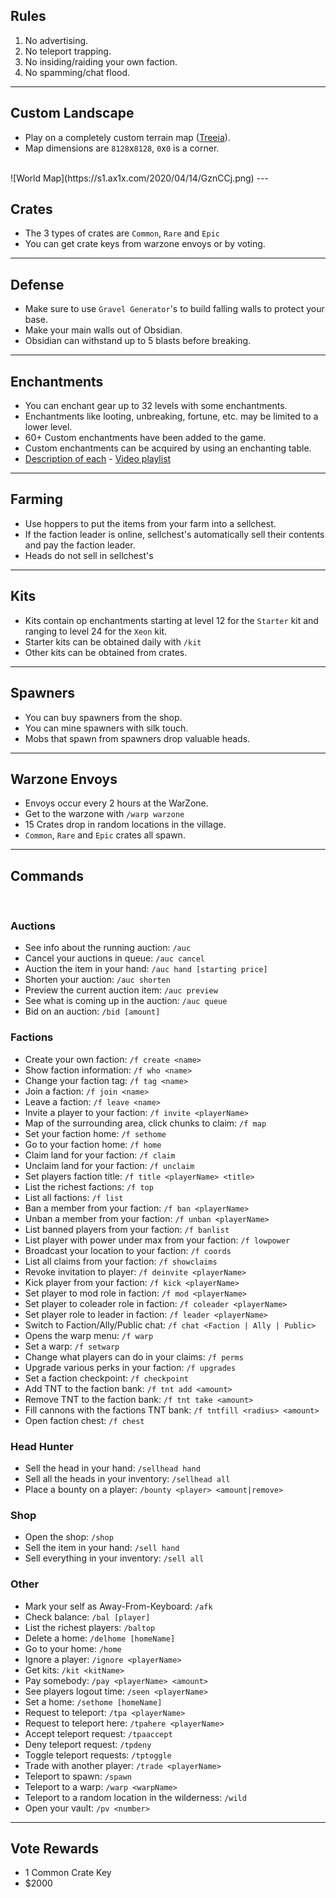 ## Rules
1.	No advertising.
2.	No teleport trapping.
3.	No insiding/raiding your own faction.
4.	No spamming/chat flood.
---

## Custom Landscape
- Play on a completely custom terrain map ([Treeia](https://www.planetminecraft.com/project/8k-terrain-treeia/)).
- Map dimensions are `8128`x`8128`, `0`x`0` is a corner.
<br>
![World Map](https://s1.ax1x.com/2020/04/14/GznCCj.png)
---

## Crates
- The 3 types of crates are `Common`, `Rare` and `Epic`
- You can get crate keys from warzone envoys or by voting.
---

## Defense
- Make sure to use `Gravel Generator`'s to build falling walls to protect your base.
- Make your main walls out of Obsidian.
- Obsidian can withstand up to 5 blasts before breaking.
---

## Enchantments
- You can enchant gear up to 32 levels with some enchantments.
- Enchantments like looting, unbreaking, fortune, etc. may be limited to a lower level.
- 60+ Custom enchantments have been added to the game.
- Custom enchantments can be acquired by using an enchanting table.
- [Description of each](https://dev.bukkit.org/projects/zenchantments/pages/enchantments) - [Video playlist](https://www.youtube.com/watch?v=kJFD3CZbD4w&list=PLUUWnNzWuNTcqXb0hKA-NS7MmBdsuE0hU)
---

## Farming
- Use hoppers to put the items from your farm into a sellchest.
- If the faction leader is online, sellchest's automatically sell their contents and pay the faction leader.
- Heads do not sell in sellchest's
---

## Kits
- Kits contain op enchantments starting at level 12 for the `Starter` kit and ranging to level 24 for the `Xeon` kit.
- Starter kits can be obtained daily with `/kit`
- Other kits can be obtained from crates.
---

## Spawners
- You can buy spawners from the shop.
- You can mine spawners with silk touch.
- Mobs that spawn from spawners drop valuable heads.
---

## Warzone Envoys
- Envoys occur every 2 hours at the WarZone.
- Get to the warzone with `/warp warzone`
- 15 Crates drop in random locations in the village.
- `Common`, `Rare` and `Epic` crates all spawn.
---

## Commands
<br>

### Auctions
- See info about the running auction: `/auc`
- Cancel your auctions in queue: `/auc cancel`
- Auction the item in your hand: `/auc hand [starting price]`
- Shorten your auction: `/auc shorten`
- Preview the current auction item: `/auc preview`
- See what is coming up in the auction: `/auc queue`
- Bid on an auction: `/bid [amount]`
### Factions
- Create your own faction: `/f create <name>`
- Show faction information: `/f who <name>`
- Change your faction tag: `/f tag <name>`
- Join a faction: `/f join <name>`
- Leave a faction: `/f leave <name>`
- Invite a player to your faction: `/f invite <playerName>`
- Map of the surrounding area, click chunks to claim: `/f map`
- Set your faction home: `/f sethome`
- Go to your faction home: `/f home`
- Claim land for your faction: `/f claim`
- Unclaim land for your faction: `/f unclaim`
- Set players faction title: `/f title <playerName> <title>`
- List the richest factions: `/f top`
- List all factions: `/f list`
- Ban a member from your faction: `/f ban <playerName>`
- Unban a member from your faction: `/f unban <playerName>`
- List banned players from your faction: `/f banlist`
- List player with power under max from your faction: `/f lowpower`
- Broadcast your location to your faction: `/f coords`
- List all claims from your faction: `/f showclaims`
- Revoke invitation to player: `/f deinvite <playerName>`
- Kick player from your faction: `/f kick <playerName>`
- Set player to mod role in faction: `/f mod <playerName>`
- Set player to coleader role in faction: `/f coleader <playerName>`
- Set player role to leader in faction: `/f leader <playerName>`
- Switch to Faction/Ally/Public chat: `/f chat <Faction | Ally | Public>`
- Opens the warp menu: `/f warp`
- Set a warp: `/f setwarp`
- Change what players can do in your claims: `/f perms`
- Upgrade various perks in your faction: `/f upgrades`
- Set a faction checkpoint: `/f checkpoint`
- Add TNT to the faction bank: `/f tnt add <amount>`
- Remove TNT to the faction bank: `/f tnt take <amount>`
- Fill cannons with the factions TNT bank: `/f tntfill <radius> <amount>`
- Open faction chest: `/f chest`
### Head Hunter
- Sell the head in your hand: `/sellhead hand`
- Sell all the heads in your inventory: `/sellhead all`
- Place a bounty on a player: `/bounty <player> <amount|remove>`
### Shop
- Open the shop: `/shop`
- Sell the item in your hand: `/sell hand`
- Sell everything in your inventory: `/sell all`
### Other
- Mark your self as Away-From-Keyboard: `/afk`
- Check balance: `/bal [player]`
- List the richest players: `/baltop`
- Delete a home: `/delhome [homeName]`
- Go to your home: `/home`
- Ignore a player: `/ignore <playerName>`
- Get kits: `/kit <kitName>`
- Pay somebody: `/pay <playerName> <amount>`
- See players logout time: `/seen <playerName>`
- Set a home: `/sethome [homeName]`
- Request to teleport: `/tpa <playerName>`
- Request to teleport here: `/tpahere <playerName>`
- Accept teleport request: `/tpaaccept`
- Deny teleport request: `/tpdeny`
- Toggle teleport requests: `/tptoggle`
- Trade with another player: `/trade <playerName>`
- Teleport to spawn: `/spawn`
- Teleport to a warp: `/warp <warpName>`
- Teleport to a random location in the wilderness: `/wild`
- Open your vault: `/pv <number>`
---

## Vote Rewards
- 1 Common Crate Key
- $2000
